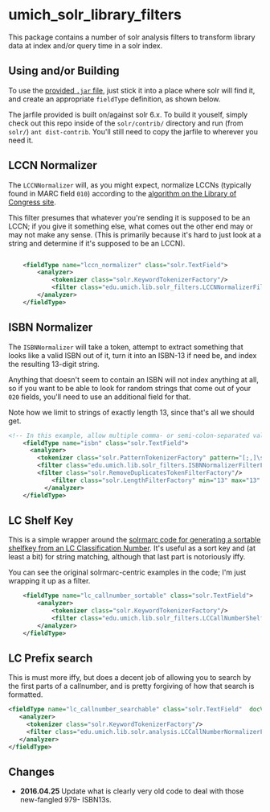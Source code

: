 # umich_solr_library_filters

This package contains a number of solr analysis filters to transform library
data at index and/or query time in a solr index.

## Using and/or Building

To use the [provided `.jar` file](https://github.com/billdueber/umich_solr_library_filters/tree/master/dist/), just stick it 
into a place where solr will find it, and
create an appropriate `fieldType` definition, as shown below.

The jarfile provided is built on/against solr 6.x. To build it youself, simply check out this repo inside of the `solr/contrib/` directory and run (from `solr/`) `ant dist-contrib`. You'll still need to copy the jarfile to wherever you need it.

## LCCN Normalizer

The `LCCNNormalizer` will, as you might expect, normalize LCCNs (typically
found in MARC field `010`) according to the
[algorithm on the Library of Congress site](http://www.loc.gov/marc/lccn-namespace.html#syntax).

This filter presumes that whatever you're sending it is supposed to be an LCCN;
if you give it something else, what comes out the other end may or may not make
any sense. (This is primarily because it's hard to just look at a string and
determine if it's supposed to be an LCCN).

```xml

	<fieldType name="lccn_normalizer" class="solr.TextField">
		<analyzer>
			<tokenizer class="solr.KeywordTokenizerFactory"/>
			<filter class="edu.umich.lib.solr_filters.LCCNNormalizerFilterFactory"/>
		</analyzer>
	</fieldType>
```

## ISBN Normalizer

The `ISBNNormalizer` will take a token, attempt to extract something that
looks like a valid ISBN out of it, turn it into an ISBN-13 if need be, and
index the resulting 13-digit string.

Anything that doesn't seem to contain an ISBN will not index anything at all,
so if you want to be able to look for random strings that come out of your
`020` fields, you'll need to use an additional field for that.

Note how we limit to strings of exactly length 13, since that's all we should get.

```xml
<!-- In this example, allow multiple comma- or semi-colon-separated values -->
	<fieldType name="isbn" class="solr.TextField">
	  <analyzer>
	    <tokenizer class="solr.PatternTokenizerFactory" pattern="[;,]\s*" />
	    <filter class="edu.umich.lib.solr_filters.ISBNNormalizerFilterFactory"/>
	    <filter class="solr.RemoveDuplicatesTokenFilterFactory"/>
            <filter class="solr.LengthFilterFactory" min="13" max="13" />
          </analyzer>
	</fieldType>

```

## LC Shelf Key

This is a simple wrapper around the [solrmarc code for generating a sortable
shelfkey from an LC Classification Number](https://code.google.com/p/solrmarc/source/browse/trunk/lib/solrmarc/src/org/solrmarc/callnum/LCCallNumber.java). It's useful as a sort key and (at least a bit) for string matching, although that last part is notoriously iffy.

You can see the original solrmarc-centric examples in the  code; I'm just wrapping it up as a filter.

```xml
	<fieldType name="lc_callnumber_sortable" class="solr.TextField">
		<analyzer>
			<tokenizer class="solr.KeywordTokenizerFactory"/>
			<filter class="edu.umich.lib.solr_filters.LCCallNumberShelfKeyFilterFactory"/>
		</analyzer>
	</fieldType>

```

## LC Prefix search

This is must more iffy, but does a decent job of allowing you to search by the first parts of a callnumber, and is pretty forgiving of how that search is formatted.

```xml
<fieldType name="lc_callnumber_searchable" class="solr.TextField"  docValues="false">
   <analyzer>
     <tokenizer class="solr.KeywordTokenizerFactory"/>
     <filter class="edu.umich.lib.solr.analysis.LCCallNumberNormalizerFilterFactory"/>
   </analyzer>
</fieldType>
```     

## Changes
* **2016.04.25** Update what is clearly very old code to deal with those new-fangled 979- ISBN13s. 



